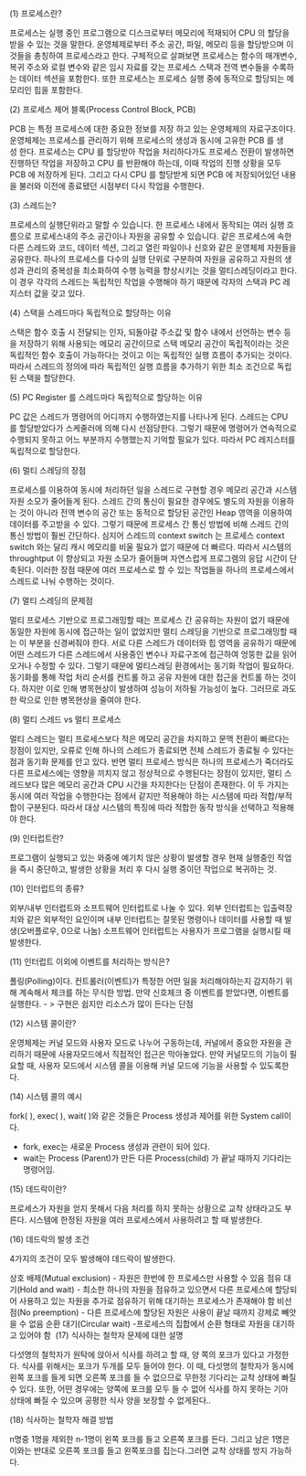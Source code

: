 (1) 프로세스란?

프로세스는 실행 중인 프로그램으로 디스크로부터 메모리에 적재되어 CPU 의 할당을 받을 수 있는 것을 말한다. 운영체제로부터 주소 공간, 파일, 메모리 등을 할당받으며 이것들을 총칭하여 프로세스라고 한다. 구체적으로 살펴보면 프로세스는 함수의 매개변수, 복귀 주소와 로컬 변수와 같은 임시 자료를 갖는 프로세스 스택과 전역 변수들을 수록하는 데이터 섹션을 포함한다. 또한 프로세스는 프로세스 실행 중에 동적으로 할당되는 메모리인 힙을 포함한다.

(2) 프로세스 제어 블록(Process Control Block, PCB)

PCB 는 특정 프로세스에 대한 중요한 정보를 저장 하고 있는 운영체제의 자료구조이다. 운영체제는 프로세스를 관리하기 위해 프로세스의 생성과 동시에 고유한 PCB 를 생성 한다. 프로세스는 CPU 를 할당받아 작업을 처리하다가도 프로세스 전환이 발생하면 진행하던 작업을 저장하고 CPU 를 반환해야 하는데, 이때 작업의 진행 상황을 모두 PCB 에 저장하게 된다. 그리고 다시 CPU 를 할당받게 되면 PCB 에 저장되어있던 내용을 불러와 이전에 종료됐던 시점부터 다시 작업을 수행한다.

(3) 스레드는?

프로세스의 실행단위라고 말할 수 있습니다. 한 프로세스 내에서 동작되는 여러 실행 흐름으로 프로세스내의 주소 공간이나 자원을 공유할 수 있습니다. 같은 프로세스에 속한 다른 스레드와 코드, 데이터 섹션, 그리고 열린 파일이나 신호와 같은 운영체제 자원들을 공유한다. 하나의 프로세스를 다수의 실행 단위로 구분하여 자원을 공유하고 자원의 생성과 관리의 중복성을 최소화하여 수행 능력을 향상시키는 것을 멀티스레딩이라고 한다. 이 경우 각각의 스레드는 독립적인 작업을 수행해야 하기 때문에 각자의 스택과 PC 레지스터 값을 갖고 있다.

(4) 스택을 스레드마다 독립적으로 할당하는 이유

스택은 함수 호출 시 전달되는 인자, 되돌아갈 주소값 및 함수 내에서 선언하는 변수 등을 저장하기 위해 사용되는 메모리 공간이므로 스택 메모리 공간이 독립적이라는 것은 독립적인 함수 호출이 가능하다는 것이고 이는 독립적인 실행 흐름이 추가되는 것이다. 따라서 스레드의 정의에 따라 독립적인 실행 흐름을 추가하기 위한 최소 조건으로 독립된 스택을 할당한다.

(5) PC Register 를 스레드마다 독립적으로 할당하는 이유

PC 값은 스레드가 명령어의 어디까지 수행하였는지를 나타나게 된다. 스레드는 CPU 를 할당받았다가 스케줄러에 의해 다시 선점당한다. 그렇기 때문에 명령어가 연속적으로 수행되지 못하고 어느 부분까지 수행했는지 기억할 필요가 있다. 따라서 PC 레지스터를 독립적으로 할당한다.

(6) 멀티 스레딩의 장점

프로세스를 이용하여 동시에 처리하던 일을 스레드로 구현할 경우 메모리 공간과 시스템 자원 소모가 줄어들게 된다. 스레드 간의 통신이 필요한 경우에도 별도의 자원을 이용하는 것이 아니라 전역 변수의 공간 또는 동적으로 할당된 공간인 Heap 영역을 이용하여 데이터를 주고받을 수 있다. 그렇기 때문에 프로세스 간 통신 방법에 비해 스레드 간의 통신 방법이 훨씬 간단하다. 심지어 스레드의 context switch 는 프로세스 context switch 와는 달리 캐시 메모리를 비울 필요가 없기 때문에 더 빠르다. 따라서 시스템의 throughtput 이 향상되고 자원 소모가 줄어들며 자연스럽게 프로그램의 응답 시간이 단축된다. 이러한 장점 때문에 여러 프로세스로 할 수 있는 작업들을 하나의 프로세스에서 스레드로 나눠 수행하는 것이다.

(7) 멀티 스레딩의 문제점

멀티 프로세스 기반으로 프로그래밍할 때는 프로세스 간 공유하는 자원이 없기 때문에 동일한 자원에 동시에 접근하는 일이 없었지만 멀티 스레딩을 기반으로 프로그래밍할 때는 이 부분을 신경써줘야 한다. 서로 다른 스레드가 데이터와 힙 영역을 공유하기 때문에 어떤 스레드가 다른 스레드에서 사용중인 변수나 자료구조에 접근하여 엉뚱한 값을 읽어오거나 수정할 수 있다.
그렇기 때문에 멀티스레딩 환경에서는 동기화 작업이 필요하다. 동기화를 통해 작업 처리 순서를 컨트롤 하고 공유 자원에 대한 접근을 컨트롤 하는 것이다. 하지만 이로 인해 병목현상이 발생하여 성능이 저하될 가능성이 높다. 그러므로 과도한 락으로 인한 병목현상을 줄여야 한다.

(8) 멀티 스레드 vs 멀티 프로세스

멀티 스레드는 멀티 프로세스보다 적은 메모리 공간을 차지하고 문맥 전환이 빠르다는 장점이 있지만, 오류로 인해 하나의 스레드가 종료되면 전체 스레드가 종료될 수 있다는 점과 동기화 문제를 안고 있다. 반면 멀티 프로세스 방식은 하나의 프로세스가 죽더라도 다른 프로세스에는 영향을 끼치지 않고 정상적으로 수행된다는 장점이 있지만, 멀티 스레드보다 많은 메모리 공간과 CPU 시간을 차지한다는 단점이 존재한다. 이 두 가지는 동시에 여러 작업을 수행한다는 점에서 같지만 적용해야 하는 시스템에 따라 적합/부적합이 구분된다. 따라서 대상 시스템의 특징에 따라 적합한 동작 방식을 선택하고 적용해야 한다.

(9) 인터럽트란?

프로그램이 실행되고 있는 와중에 예기치 않은 상황이 발생할 경우 현재 실행중인 작업을 즉시 중단하고, 발생한 상황을 처리 후 다시 실행 중이던 작업으로 복귀하는 것.

(10) 인터럽트의 종류?

외부/내부 인터럽트와 소프트웨어 인터럽트로 나눌 수 있다. 외부 인터럽트는 입출력장치와 같은 외부적인 요인이며 내부 인터럽트는 잘못된 명령이나 데이터를 사용할 때 발생(오버플로우, 0으로 나눔)
소프트웨어 인터럽트는 사용자가 프로그램을 실행시킬 때 발생한다.

(11) 인터럽트 이외에 이벤트를 처리하는 방식은?

폴링(Polling)이다. 컨트롤러(이벤트)가 특정한 어떤 일을 처리해야하는지 감지하기 위해 계속해서 체크를 하는 무식한 방법.
만약 신호체크 중 이벤트를 받았다면, 이벤트를 실행한다. - > 구현은 쉽지만 리소스가 많이 든다는 단점

(12) 시스템 콜이란?

운영체제는 커널 모드와 사용자 모드로 나누어 구동하는데, 커널에서 중요한 자원을 관리하기 때문에 사용자모드에서 직접적인 접근은 막아놓았다.
만약 커널모드의 기능이 필요할 때, 사용자 모드에서 시스템 콜을 이용해 커널 모드에 기능을 사용할 수 있도록한다.

(14) 시스템 콜의 예시

fork( ), exec( ), wait( )와 같은 것들은 Process 생성과 제어를 위한 System call이다.

* fork, exec는 새로운 Process 생성과 관련이 되어 있다.
* wait는 Process (Parent)가 만든 다른 Process(child) 가 끝날 때까지 기다리는 명령어임.

(15) 데드락이란?

프로세스가 자원을 얻지 못해서 다음 처리를 하지 못하는 상황으로 교착 상태라고도 부른다. 시스템에 한정된 자원을 여러 프로세스에서 사용하려고 할 때 발생한다.

(16) 데드락의 발생 조건

4가지의 조건이 모두 발생해야 데드락이 발생한다.

상호 배제(Mutual exclusion) -  자원은 한번에 한 프로세스만 사용할 수 있음 점유 대기(Hold and wait) -  최소한 하나의 자원을 점유하고 있으면서 다른 프로세스에 할당되어 사용하고 있는 자원을 추가로 점유하기 위해 대기하는 프로세스가 존재해야 함 비선점(No preemption) - 다른 프로세스에 할당된 자원은 사용이 끝날 때까지 강제로 빼앗을 수 없음 순환 대기(Circular wait) -프로세스의 집합에서 순환 형태로 자원을 대기하고 있어야 함  (17) 식사하는 철학자 문제에 대한 설명

다섯명의 철학자가 원탁에 앉아서 식사를 하려고 할 때, 양 쪽의 포크가 있다고 가정한다. 식사를 위해서는 포크가 두개를 모두 들어야 한다. 이 때, 다섯명의 철학자가 동시에 왼쪽 포크를 들게 되면 오른쪽 포크를 들 수 없으므로 무한정 기다리는 교착 상태에 빠질 수 있다. 또한, 어떤 경우에는 양쪽에 포크를 모두 들 수 없어 식사를 하지 못하는 기아 상태에 빠질 수 있으며 공평한 식사 양을 보장할 수 없게된다..

(18) 식사하는 철학자 해결 방법

n명중 1명을 제외한 n-1명이 왼쪽 포크를 들고 오른쪽 포크를 든다. 그리고 남은 1명은 이와는 반대로 오른쪽 포크를 들고 왼쪽포크를 집는다.그러면 교착 상태를 방지 가능하다.
